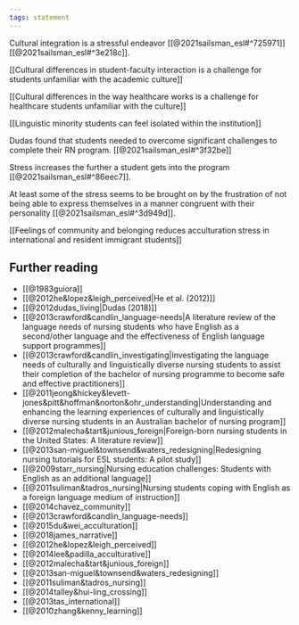 ```yaml
---
tags: statement
---
```

Cultural integration is a stressful endeavor [[@2021sailsman_esl#^725971]] [[@2021sailsman_esl#^3e218c]]. 

[[Cultural differences in student-faculty interaction is a challenge for students unfamiliar with the academic culture]]

[[Cultural differences in the way healthcare works is a challenge for healthcare students unfamiliar with the culture]]

[[Linguistic minority students can feel isolated within the institution]]

Dudas found that students needed to overcome significant challenges to complete their RN program. [[@2021sailsman_esl#^3f32be]]

Stress increases the further a student gets into the program [[@2021sailsman_esl#^86eec7]]. 

At least some of the stress seems to be brought on by the frustration of not being able to express themselves in a manner congruent with their personality [[@2021sailsman_esl#^3d949d]].

[[Feelings of community and belonging reduces acculturation stress in international and resident immigrant students]]


## Further reading
- [[@1983guiora]]
- [[@2012he&lopez&leigh_perceived|He et al. (2012)]]
- [[@2012dudas_living|Dudas (2018)]]
- [[@2013crawford&candlin_language-needs|A literature review of the language needs of nursing students who have English as a second/other language and the effectiveness of English language support programmes]]
- [[@2013crawford&candlin_investigating|Investigating the language needs of culturally and linguistically diverse nursing students to assist their completion of the bachelor of nursing programme to become safe and effective practitioners]]
- [[@2011jeong&hickey&levett-jones&pitt&hoffman&norton&ohr_understanding|Understanding and enhancing the learning experiences of culturally and linguistically diverse nursing students in an Australian bachelor of nursing program]]
- [[@2012malecha&tart&junious_foreign|Foreign-born nursing students in the United States: A literature review]]
- [[@2013san-miguel&townsend&waters_redesigning|Redesigning nursing tutorials for ESL students: A pilot study]]
- [[@2009starr_nursing|Nursing education challenges: Students with English as an additional language]]
- [[@2011suliman&tadros_nursing|Nursing students coping with English as a foreign language medium of instruction]]
- [[@2014chavez_community]]
- [[@2013crawford&candlin_language-needs]]
- [[@2015du&wei_acculturation]]
- [[@2018james_narrative]]
- [[@2012he&lopez&leigh_perceived]]
- [[@2014lee&padilla_acculturative]]
- [[@2012malecha&tart&junious_foreign]]
- [[@2013san-miguel&townsend&waters_redesigning]]
- [[@2011suliman&tadros_nursing]]
- [[@2014talley&hui-ling_crossing]]
- [[@2013tas_international]]
- [[@2010zhang&kenny_learning]]